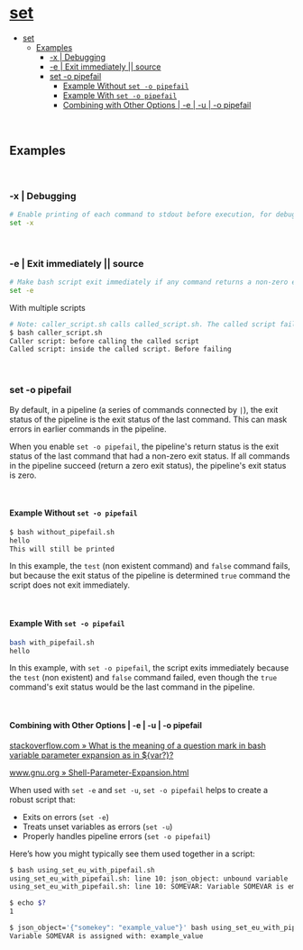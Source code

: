 # [set](https://man7.org/linux/man-pages/man1/set.1p.html)

- [set](#set)
  - [Examples](#examples)
    - [-x | Debugging](#-x--debugging)
    - [-e | Exit immediately || source](#-e--exit-immediately--source)
    - [set -o pipefail](#set--o-pipefail)
      - [Example Without `set -o pipefail`](#example-without-set--o-pipefail)
      - [Example With `set -o pipefail`](#example-with-set--o-pipefail)
      - [Combining with Other Options | -e | -u | -o pipefail](#combining-with-other-options---e---u---o-pipefail)

<br>

## Examples

<br>

### -x | Debugging

```bash
# Enable printing of each command to stdout before execution, for debugging
set -x
```

<br>

### -e | Exit immediately || source

```bash
# Make bash script exit immediately if any command returns a non-zero exit status
set -e
```

With multiple scripts

```bash
# Note: caller_script.sh calls called_script.sh. The called script fails with a non-zero exit status. The caller script has set -e, so it exits immediately after the called script fails.
$ bash caller_script.sh     
Caller script: before calling the called script
Called script: inside the called script. Before failing
```

<br>

### set -o pipefail

By default, in a pipeline (a series of commands connected by `|`), the exit status of the pipeline is the exit status of the last command. This can mask errors in earlier commands in the pipeline.

When you enable `set -o pipefail`, the pipeline's return status is the exit status of the last command that had a non-zero exit status. If all commands in the pipeline succeed (return a zero exit status), the pipeline's exit status is zero.

<br>

#### Example Without `set -o pipefail`

```bash
$ bash without_pipefail.sh 
hello
This will still be printed
```

In this example, the `test` (non existent command) and `false` command fails, but because the exit status of the pipeline is determined `true` command the script does not exit immediately.

<br>

#### Example With `set -o pipefail`

```bash
bash with_pipefail.sh   
hello
```

In this example, with `set -o pipefail`, the script exits immediately because the `test` (non existent) and `false` command failed, even though the `true` command's exit status would be the last command in the pipeline.

<br>

#### Combining with Other Options | -e | -u | -o pipefail

[stackoverflow.com » What is the meaning of a question mark in bash variable parameter expansion as in ${var?}?](https://stackoverflow.com/questions/8889302/what-is-the-meaning-of-a-question-mark-in-bash-variable-parameter-expansion-as-i)

[www.gnu.org » Shell-Parameter-Expansion.html](https://www.gnu.org/software/bash/manual/html_node/Shell-Parameter-Expansion.html)

When used with `set -e` and `set -u`, `set -o pipefail` helps to create a robust script that:

- Exits on errors (`set -e`)
- Treats unset variables as errors (`set -u`)
- Properly handles pipeline errors (`set -o pipefail`)

Here’s how you might typically see them used together in a script:

```bash
$ bash using_set_eu_with_pipefail.sh 
using_set_eu_with_pipefail.sh: line 10: json_object: unbound variable
using_set_eu_with_pipefail.sh: line 10: SOMEVAR: Variable SOMEVAR is empty

$ echo $?
1

$ json_object='{"somekey": "example_value"}' bash using_set_eu_with_pipefail.sh
Variable SOMEVAR is assigned with: example_value
```
